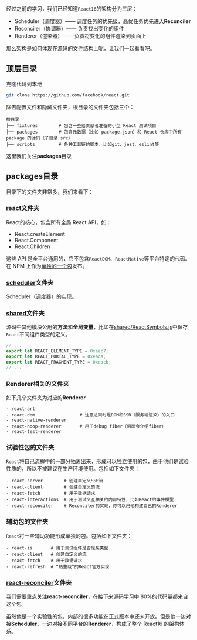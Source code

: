经过之前的学习，我们已经知道`React16`的架构分为三层：

- Scheduler（调度器）—— 调度任务的优先级，高优任务优先进入**Reconciler**
- Reconciler（协调器）—— 负责找出变化的组件
- Renderer（渲染器）—— 负责将变化的组件渲染到页面上

那么架构是如何体现在源码的文件结构上呢，让我们一起看看吧。

## 顶层目录

克隆代码到本地

```sh
git clone https://github.com/facebook/react.git
```

除去配置文件和隐藏文件夹，根目录的文件夹包括三个：

```
根目录
├── fixtures        # 包含一些给贡献者准备的小型 React 测试项目
├── packages        # 包含元数据（比如 package.json）和 React 仓库中所有 package 的源码（子目录 src）
├── scripts         # 各种工具链的脚本，比如git、jest、eslint等
```

这里我们关注**packages**目录

## packages目录

目录下的文件夹非常多，我们来看下：

### [react](https://github.com/facebook/react/tree/master/packages/react)文件夹

React的核心，包含所有全局 React API，如：

- React.createElement
- React.Component
- React.Children

这些 API 是全平台通用的，它不包含`ReactDOM`、`ReactNative`等平台特定的代码。在 NPM 上作为[单独的一个包](https://www.npmjs.com/package/react)发布。

### [scheduler](https://github.com/facebook/react/tree/master/packages/scheduler)文件夹

Scheduler（调度器）的实现。

### [shared](https://github.com/facebook/react/tree/master/packages/shared)文件夹

源码中其他模块公用的**方法**和**全局变量**，比如在[shared/ReactSymbols.js](https://github.com/facebook/react/blob/master/packages/shared/ReactSymbols.js)中保存`React`不同组件类型的定义。

```js
// ...
export let REACT_ELEMENT_TYPE = 0xeac7;
export let REACT_PORTAL_TYPE = 0xeaca;
export let REACT_FRAGMENT_TYPE = 0xeacb;
// ...
```

### Renderer相关的文件夹

如下几个文件夹为对应的**Renderer**

```
- react-art
- react-dom                 # 注意这同时是DOM和SSR（服务端渲染）的入口
- react-native-renderer
- react-noop-renderer       # 用于debug fiber（后面会介绍fiber）
- react-test-renderer
```

### 试验性包的文件夹

`React`将自己流程中的一部分抽离出来，形成可以独立使用的包，由于他们是试验性质的，所以不被建议在生产环境使用。包括如下文件夹：

```
- react-server        # 创建自定义SSR流
- react-client        # 创建自定义的流
- react-fetch         # 用于数据请求
- react-interactions  # 用于测试交互相关的内部特性，比如React的事件模型
- react-reconciler    # Reconciler的实现，你可以用他构建自己的Renderer
```

### 辅助包的文件夹

`React`将一些辅助功能形成单独的包。包括如下文件夹：

```
- react-is       # 用于测试组件是否是某类型
- react-client   # 创建自定义的流
- react-fetch    # 用于数据请求
- react-refresh  # “热重载”的React官方实现
```

### [react-reconciler](https://github.com/facebook/react/tree/master/packages/react-reconciler)文件夹

我们需要重点关注**react-reconciler**，在接下来源码学习中 80%的代码量都来自这个包。

虽然他是一个实验性的包，内部的很多功能在正式版本中还未开放。但是他一边对接**Scheduler**，一边对接不同平台的**Renderer**，构成了整个 React16 的架构体系。
